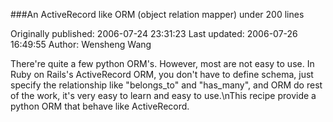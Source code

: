 ###An ActiveRecord like ORM (object relation mapper) under 200 lines

Originally published: 2006-07-24 23:31:23
Last updated: 2006-07-26 16:49:55
Author: Wensheng Wang

There're quite a few python ORM's. However, most are not easy to use.  In Ruby on Rails's ActiveRecord ORM, you don't have to define schema, just specify the relationship like "belongs_to" and "has_many", and ORM do rest of the work, it's very easy to learn and easy to use.\nThis recipe provide a python ORM that behave like ActiveRecord.